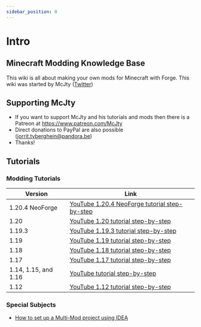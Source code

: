 ```yaml
---
sidebar_position: 0
---
```


# Intro

## Minecraft Modding Knowledge Base

This wiki is all about making your own mods for Minecraft with Forge.
This wiki was started by McJty ([Twitter](https://twitter.com/McJty))

## Supporting McJty
* If you want to support McJty and his tutorials and mods then there is a Patreon at https://www.patreon.com/McJty
* Direct donations to PayPal are also possible (jorrit.tyberghein@pandora.be)
* Thanks!

## Tutorials

### Modding Tutorials

| Version              | Link                                                                |
|----------------------|---------------------------------------------------------------------|
| 1.20.4 NeoForge      | [YouTube 1.20.4 NeoForge tutorial step-by-step](./1.20.4_neo/1.20.4_neo.md) |
| 1.20                 | [YouTube 1.20 tutorial step-by-step](./1.20/1.20.md)                |
| 1.19.3               | [YouTube 1.19.3 tutorial step-by-step](./1.19.3/1.19.3.md)          |
| 1.19                 | [YouTube 1.19 tutorial step-by-step](./1.19/1.19.md)                |
| 1.18                 | [YouTube 1.18 tutorial step-by-step](./1.18/1.18.md)                |
| 1.17                 | [YouTube 1.17 tutorial step-by-step](./1.17/1.17.md)                |
| 1.14, 1.15, and 1.16 | [YouTube tutorial step-by-step](./1.14-1.15-1.16/1.14-1.15-1.16.md) |
| 1.12                 | [YouTube 1.12 tutorial step-by-step](./1.12/1.12.md)                |

### Special Subjects

* [How to set up a Multi-Mod project using IDEA](./misc/project/project.md)
